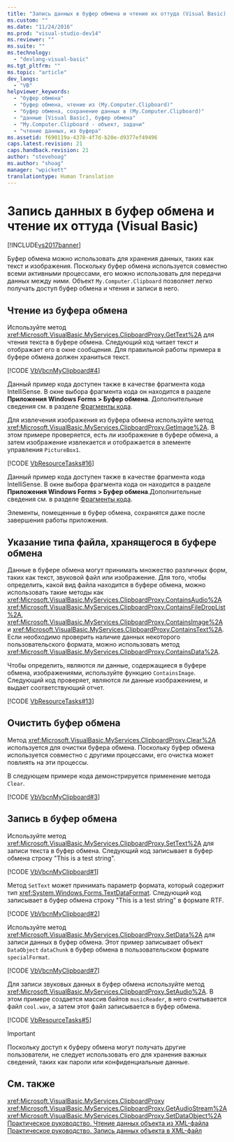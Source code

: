 ```yaml
---
title: "Запись данных в буфер обмена и чтение их оттуда (Visual Basic) | Microsoft Docs"
ms.custom: ""
ms.date: "11/24/2016"
ms.prod: "visual-studio-dev14"
ms.reviewer: ""
ms.suite: ""
ms.technology: 
  - "devlang-visual-basic"
ms.tgt_pltfrm: ""
ms.topic: "article"
dev_langs: 
  - "VB"
helpviewer_keywords: 
  - "буфер обмена"
  - "буфер обмена, чтение из (My.Computer.Clipboard)"
  - "буфер обмена, сохранение данных в (My.Computer.Clipboard)"
  - "данные [Visual Basic], буфер обмена"
  - "My.Computer.Clipboard - объект, задачи"
  - "чтение данных, из буфера"
ms.assetid: f690119a-4378-4f7d-b20e-d9377ef49496
caps.latest.revision: 21
caps.handback.revision: 21
author: "stevehoag"
ms.author: "shoag"
manager: "wpickett"
translationtype: Human Translation
---
```

# Запись данных в буфер обмена и чтение их оттуда (Visual Basic)
[!INCLUDE[vs2017banner](../../../../csharp/includes/vs2017banner.md)]

Буфер обмена можно использовать для хранения данных, таких как текст и изображения.  Поскольку буфер обмена используется совместно всеми активными процессами, его можно использовать для передачи данных между ними.  Объект `My.Computer.Clipboard` позволяет легко получать доступ буфер обмена и чтения и записи в него.  
  
## Чтение из буфера обмена  
 Используйте метод <xref:Microsoft.VisualBasic.MyServices.ClipboardProxy.GetText%2A> для чтения текста в буфере обмена.  Следующий код читает текст и отображает его в окне сообщения.  Для правильной работы примера в буфере обмена должен храниться текст.  
  
 [!CODE [VbVbcnMyClipboard#4](../CodeSnippet/VS_Snippets_VBCSharp/VbVbcnMyClipboard#4)]  
  
 Данный пример кода доступен также в качестве фрагмента кода IntelliSense.  В окне выбора фрагмента кода он находится в разделе **Приложения Windows Forms \> Буфер обмена**.  Дополнительные сведения см. в разделе [Фрагменты кода](/visual-studio/ide/code-snippets).  
  
 Для извлечения изображения из буфера обмена используйте метод <xref:Microsoft.VisualBasic.MyServices.ClipboardProxy.GetImage%2A>.  В этом примере проверяется, есть ли изображение в буфере обмена, а затем изображение извлекается и отображается в элементе управления  `PictureBox1`.  
  
 [!CODE [VbResourceTasks#16](../CodeSnippet/VS_Snippets_VBCSharp/VbResourceTasks#16)]  
  
 Данный пример кода доступен также в качестве фрагмента кода IntelliSense.  В окне выбора фрагмента кода он находится в разделе **Приложения Windows Forms \> Буфер обмена**.Дополнительные сведения см. в разделе [Фрагменты кода](/visual-studio/ide/code-snippets).  
  
 Элементы, помещенные в буфер обмена, сохранятся даже после завершения работы приложения.  
  
## Указание типа файла, хранящегося в буфере обмена  
 Данные в буфере обмена могут принимать множество различных форм, таких как текст, звуковой файл или изображение.  Для того, чтобы определить, какой вид файла находится в буфере обмена, можно использовать такие методы как <xref:Microsoft.VisualBasic.MyServices.ClipboardProxy.ContainsAudio%2A> <xref:Microsoft.VisualBasic.MyServices.ClipboardProxy.ContainsFileDropList%2A>, <xref:Microsoft.VisualBasic.MyServices.ClipboardProxy.ContainsImage%2A> и <xref:Microsoft.VisualBasic.MyServices.ClipboardProxy.ContainsText%2A>.  Если необходимо проверить наличие данных некоторого пользовательского формата, можно использовать метод <xref:Microsoft.VisualBasic.MyServices.ClipboardProxy.ContainsData%2A>.  
  
 Чтобы определить, являются ли данные, содержащиеся в буфере обмена, изображениями, используйте функцию `ContainsImage`.  Следующий код проверяет, являются ли данные изображением, и выдает соответствующий отчет.  
  
 [!CODE [VbResourceTasks#13](../CodeSnippet/VS_Snippets_VBCSharp/VbResourceTasks#13)]  
  
## Очистить буфер обмена  
 Метод <xref:Microsoft.VisualBasic.MyServices.ClipboardProxy.Clear%2A> используется для очистки буфера обмена.  Поскольку буфер обмена используется совместно с другими процессами, его очистка может повлиять на эти процессы.  
  
 В следующем примере кода демонстрируется применение метода `Clear`.  
  
 [!CODE [VbVbcnMyClipboard#3](../CodeSnippet/VS_Snippets_VBCSharp/VbVbcnMyClipboard#3)]  
  
## Запись в буфер обмена  
 Используйте метод <xref:Microsoft.VisualBasic.MyServices.ClipboardProxy.SetText%2A> для записи текста в буфер обмена.  Следующий код записывает в буфер обмена строку "This is a test string".  
  
 [!CODE [VbVbcnMyClipboard#1](../CodeSnippet/VS_Snippets_VBCSharp/VbVbcnMyClipboard#1)]  
  
 Метод `SetText` может принимать параметр формата, который содержит тип <xref:System.Windows.Forms.TextDataFormat>.  Следующий код записывает в буфер обмена строку "This is a test string" в формате RTF.  
  
 [!CODE [VbVbcnMyClipboard#2](../CodeSnippet/VS_Snippets_VBCSharp/VbVbcnMyClipboard#2)]  
  
 Используйте метод <xref:Microsoft.VisualBasic.MyServices.ClipboardProxy.SetData%2A> для записи данных в буфер обмена.  Этот пример записывает объект `DataObject` `dataChunk` в буфер обмена в пользовательском формате `specialFormat`.  
  
 [!CODE [VbVbcnMyClipboard#7](../CodeSnippet/VS_Snippets_VBCSharp/VbVbcnMyClipboard#7)]  
  
 Для записи звуковых данных в буфер обмена используйте метод <xref:Microsoft.VisualBasic.MyServices.ClipboardProxy.SetAudio%2A>.  В этом примере создается массив байтов `musicReader`, в него считывается файл `cool.wav`, а затем этот файл записывается в буфер обмена.  
  
 [!CODE [VbResourceTasks#5](../CodeSnippet/VS_Snippets_VBCSharp/VbResourceTasks#5)]  
  
> [!IMPORTANT]
>  Поскольку доступ к буферу обмена могут получать другие пользователи, не следует использовать его для хранения важных сведений, таких как пароли или конфиденциальные данные.  
  
## См. также  
 <xref:Microsoft.VisualBasic.MyServices.ClipboardProxy>   
 <xref:Microsoft.VisualBasic.MyServices.ClipboardProxy.GetAudioStream%2A>   
 <xref:Microsoft.VisualBasic.MyServices.ClipboardProxy.SetDataObject%2A>   
 [Практическое руководство. Чтение данных объекта из XML\-файла](../Topic/How%20to:%20Read%20Object%20Data%20from%20an%20XML%20File%20\(C%23%20and%20Visual%20Basic\).md)   
 [Практическое руководство. Запись данных объекта в XML\-файл](../Topic/How%20to:%20Write%20Object%20Data%20to%20an%20XML%20File%20\(C%23%20and%20Visual%20Basic\).md)